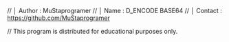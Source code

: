 //       │ Author     : MuStaprogramer
//       │ Name       : D_ENCODE BASE64
//       │ Contact    : https://github.com/MuStaprogramer

//       This program is distributed for educational purposes only. 
